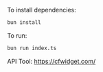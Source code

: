 To install dependencies:

```bash
bun install
```

To run:

```bash
bun run index.ts
```

API Tool: https://cfwidget.com/
